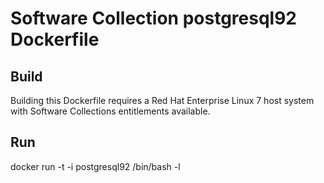 Software Collection postgresql92 Dockerfile
===========================================

Build
-----

Building this Dockerfile requires a Red Hat Enterprise Linux 7 host
system with Software Collections entitlements available.

Run
---

docker run -t -i postgresql92 /bin/bash -l
